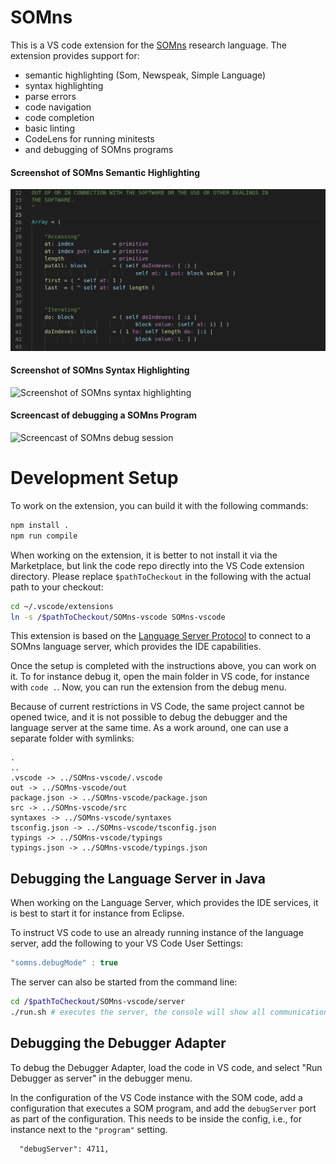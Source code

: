 # SOMns

This is a VS code extension for the [SOMns][SOMns] research language.
The extension provides support for:

 - semantic highlighting (Som, Newspeak, Simple Language)
 - syntax highlighting
 - parse errors
 - code navigation
 - code completion
 - basic linting
 - CodeLens for running minitests
 - and debugging of SOMns programs

#### Screenshot of SOMns Semantic Highlighting

![Screencast of SOMns Semantic Highlighting](https://raw.githubusercontent.com/HumphreyHCB/SOMns-vscode/master/resources/SomHighlighting.PNG)


#### Screenshot of SOMns Syntax Highlighting


![Screenshot of SOMns syntax highlighting](https://som-st.github.io/images/vscode-somns-syntax-highlighting.png)

#### Screencast of debugging a SOMns Program

![Screencast of SOMns debug session](https://som-st.github.io/images/vscode-somns-debugger.gif)


# Development Setup

To work on the extension, you can build it with the following commands:

```bash
npm install .
npm run compile
```

When working on the extension, it is better to not install it via the
Marketplace, but link the code repo directly into the VS Code extension
directory. Please replace `$pathToCheckout` in the following with the actual
path to your checkout:

```bash
cd ~/.vscode/extensions
ln -s /$pathToCheckout/SOMns-vscode SOMns-vscode
```

This extension is based on the [Language Server
Protocol](https://github.com/Microsoft/language-server-protocol) to connect to
a SOMns language server, which provides the IDE capabilities.

Once the setup is completed with the instructions above, you can work on it. To
for instance debug it, open the main folder in VS code, for instance with
`code .`. Now, you can run the extension from the debug menu.

Because of current restrictions in VS Code, the same project cannot be opened
twice, and it is not possible to debug the debugger and the language server at
the same time. As a work around, one can use a separate folder with symlinks:

```
.
..
.vscode -> ../SOMns-vscode/.vscode
out -> ../SOMns-vscode/out
package.json -> ../SOMns-vscode/package.json
src -> ../SOMns-vscode/src
syntaxes -> ../SOMns-vscode/syntaxes
tsconfig.json -> ../SOMns-vscode/tsconfig.json
typings -> ../SOMns-vscode/typings
typings.json -> ../SOMns-vscode/typings.json
```

## Debugging the Language Server in Java

When working on the Language Server, which provides the IDE services, it is best
to start it for instance from Eclipse.

To instruct VS code to use an already running instance of the language server,
add the following to your VS Code User Settings:

```JavaScript
"somns.debugMode" : true
```

The server can also be started from the command line:

```bash
cd /$pathToCheckout/SOMns-vscode/server
./run.sh # executes the server, the console will show all communication
```

## Debugging the Debugger Adapter

To debug the Debugger Adapter, load the code in VS code, and select "Run Debugger as server" in the debugger menu.

In the configuration of the VS Code instance with the SOM code, add a
configuration that executes a SOM program, and add the `debugServer` port
as part of the configuration. This needs to be inside the config, i.e., for
instance next to the `"program"` setting.

```
  "debugServer": 4711,
```


[SOMns]: https://github.com/smarr/SOMns
